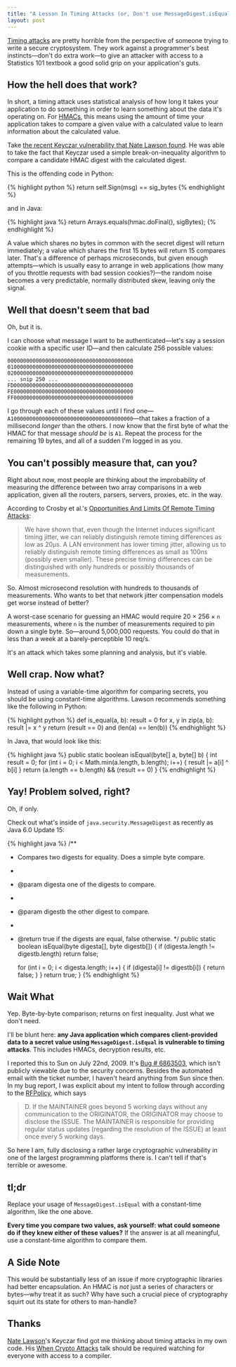 ```yaml
--- 
title: "A Lesson In Timing Attacks (or, Don't use MessageDigest.isEquals)"
layout: post
---
```


[Timing attacks](http://crypto.stanford.edu/~dabo/papers/ssl-timing.pdf)
are pretty horrible from the perspective of someone trying to write a secure
cryptosystem. They work against a programmer's best instincts—don't do extra 
work—to give an attacker with access to a Statistics 101 textbook a good solid
grip on your application's guts.


How the hell does that work?
----------------------------

In short, a timing attack uses statistical analysis of how long it takes your
application to do something in order to learn something about the data it's 
operating on. For [HMACs](http://en.wikipedia.org/wiki/HMAC), this means using
the amount of time your application takes to compare a given value with a 
calculated value to learn information about the calculated value.

Take [the recent Keyczar vulnerability that Nate Lawson found](http://rdist.root.org/2009/05/28/timing-attack-in-google-keyczar-library/).
He was able to take the fact that Keyczar used a simple break-on-inequality 
algorithm to compare a candidate HMAC digest with the calculated digest.

This is the offending code in Python:

{% highlight python %}
return self.Sign(msg) == sig_bytes
{% endhighlight %}

and in Java:

{% highlight java %}
return Arrays.equals(hmac.doFinal(), sigBytes);
{% endhighlight %}

A value which shares no bytes in common with the secret digest will return 
immediately; a value which shares the first 15 bytes will return 15 compares 
later. That's a difference of perhaps microseconds, but given enough 
attempts—which is usually easy to arrange in web applications (how many of you 
throttle requests with bad session cookies?)—the random noise becomes a very 
predictable, normally distributed skew, leaving only the signal.


Well that doesn't seem that bad
-------------------------------

Oh, but it is.

I can choose what message I want to be authenticated—let's say a session cookie 
with a specific user ID—and then calculate 256 possible values:
    
    0000000000000000000000000000000000000000
    0100000000000000000000000000000000000000
    0200000000000000000000000000000000000000
    ... snip 250 ...
    FD00000000000000000000000000000000000000
    FE00000000000000000000000000000000000000
    FF00000000000000000000000000000000000000

I go through each of these values until I find one—
`A100000000000000000000000000000000000000`—that takes a fraction of a 
millisecond *longer* than the others. I now know that the first byte of what the 
HMAC for that message *should be* is `A1`. Repeat the process for the remaining 
19 bytes, and all of a sudden I'm logged in as you.


You can't possibly measure that, can you?
-----------------------------------------

Right about now, most people are thinking about the improbability of measuring 
the difference between two array comparisons in a web application, given all the
routers, parsers, servers, proxies, etc. in the way.

According to Crosby et al.'s [Opportunities And Limits Of Remote Timing Attacks](http://www.cs.rice.edu/~dwallach/pub/crosby-timing2009.pdf):
> We have shown that, even though the Internet induces significant timing 
> jitter, we can reliably distinguish remote timing differences as low as 20µs. 
> A LAN environment has lower timing jitter, allowing us to reliably distinguish 
> remote timing differences as small as 100ns (possibly even smaller). These 
> precise timing differences can be distinguished with only hundreds or possibly 
> thousands of measurements.

So. Almost microsecond resolution with hundreds to thousands of measurements.
Who wants to bet that network jitter compensation models get worse instead of
better?

A worst-case scenario for guessing an HMAC would require 20 × 256 × `n`
measurements, where `n` is the number of measurements required to pin down a
single byte. So—around 5,000,000 requests. You could do that in less than a week
at a barely-perceptible 10 req/s.

It's an attack which takes some planning and analysis, but it's viable.


Well crap. Now what?
--------------------

Instead of using a variable-time algorithm for comparing secrets, you should be 
using constant-time algorithms. Lawson recommends something like the following
in Python:

{% highlight python %}
def is_equal(a, b):
    result = 0
    for x, y in zip(a, b):
        result |= x ^ y
    return (result == 0) and (len(a) == len(b))
{% endhighlight %}

In Java, that would look like this:

{% highlight java %}
public static boolean isEqual(byte[] a, byte[] b) {
    int result = 0;
    for (int i = 0; i < Math.min(a.length, b.length); i++) {
      result |= a[i] ^ b[i]
    }
    return (a.length == b.length) && (result == 0)
}
{% endhighlight %}


Yay! Problem solved, right?
---------------------------

Oh, if only.

Check out what's inside of `java.security.MessageDigest` as recently as Java 
6.0 Update 15:

{% highlight java %}
/**
  * Compares two digests for equality. Does a simple byte compare.
  * 
  * @param digesta one of the digests to compare.
  * 
  * @param digestb the other digest to compare.    
  *
  * @return true if the digests are equal, false otherwise.
  */
public static boolean isEqual(byte digesta[], byte digestb[]) {
    if (digesta.length != digestb.length)
        return false;
    
    for (int i = 0; i < digesta.length; i++) {
        if (digesta[i] != digestb[i]) {
            return false;
        }
    }
    return true;
}
{% endhighlight %}


Wait What
---------

Yep. Byte-by-byte comparison; returns on first inequality. Just what we don't 
need.

I'll be blunt here: **any Java application which compares client-provided data
to a secret value using `MessageDigest.isEqual` is vulnerable to timing 
attacks**. This includes HMACs, decryption results, etc.

I reported this to Sun on July 22nd, 2009. It's
[Bug # 6863503](http://bugs.sun.com/bugdatabase/view_bug.do?bug_id=6863503), 
which isn't publicly viewable due to the security concerns. Besides the 
automated email with the ticket number, I haven't heard anything from Sun since
then. In my bug report, I was explicit about my intent to follow through
according to the [RFPolicy](http://www.wiretrip.net/rfp/policy.html), which says

> D. If the MAINTAINER goes beyond 5 working days without any communication to 
> the ORIGINATOR, the ORIGINATOR may choose to disclose the ISSUE. The 
> MAINTAINER is responsible for providing regular status updates (regarding the 
> resolution of the ISSUE) at least once every 5 working days.

So here I am, fully disclosing a rather large cryptographic vulnerability in one
of the largest programming platforms there is. I can't tell if that's terrible 
or awesome.


tl;dr
-----

Replace your usage of `MessageDigest.isEqual` with a constant-time algorithm,
like the one above.

**Every time you compare two values, ask yourself: what could someone do if 
they knew either of these values?** If the answer is at all meaningful, use a 
constant-time algorithm to compare them.


A Side Note
-----------

This would be substantially less of an issue if more cryptographic libraries had
better encapsulation. An HMAC is *not* just a series of characters or bytes—why 
treat it as such? Why have such a crucial piece of cryptography squirt out its
state for others to man-handle?


Thanks
------

[Nate Lawson](http://www.root.org/~nate/)'s Keyczar find got me thinking about
timing attacks in my own code. His
[When Crypto Attacks](http://www.youtube.com/watch?v=ySQl0NhW1J0) talk should be
required watching for everyone with access to a compiler.

